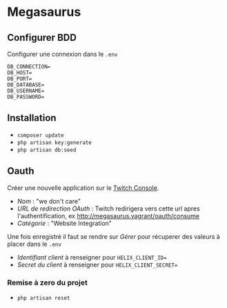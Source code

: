 # Megasaurus

## Configurer BDD
Configurer une connexion dans le `.env`
```
DB_CONNECTION=
DB_HOST=
DB_PORT=
DB_DATABASE=
DB_USERNAME=
DB_PASSWORD=
```
## Installation
- `composer update`
- `php artisan key:generate`
- `php artisan db:seed`
## Oauth
Créer une nouvelle application sur le [Twitch Console](https://dev.twitch.tv/console/apps/create).
- *Nom* : "we don't care"
- *URL de redirection OAuth* : Twitch redirigera vers cette url apres l'authentification, ex http://megasaurus.vagrant/oauth/consume
- *Catégorie* : "Website Integration"

Une fois enregistré il faut se rendre sur *Gérer* pour récuperer des valeurs à placer dans le `.env`
- *Identifiant client* à renseigner pour `HELIX_CLIENT_ID=`
- *Secret du client* à renseigner pour `HELIX_CLIENT_SECRET=`
### Remise à zero du projet
- `php artisan reset`
